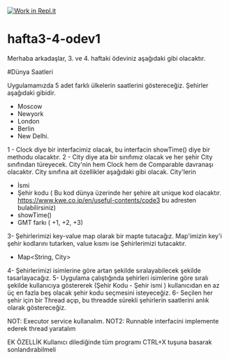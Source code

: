 [![Work in Repl.it](https://classroom.github.com/assets/work-in-replit-14baed9a392b3a25080506f3b7b6d57f295ec2978f6f33ec97e36a161684cbe9.svg)](https://classroom.github.com/online_ide?assignment_repo_id=3737195&assignment_repo_type=AssignmentRepo)
# hafta3-4-odev1

Merhaba arkadaşlar, 3. ve 4. haftaki ödeviniz aşağıdaki gibi olacaktır.

#Dünya Saatleri

Uygulamamızda 5 adet farklı ülkelerin saatlerini göstereceğiz. Şehirler aşağıdaki gibidir.

- Moscow
- Newyork
- London
- Berlin
- New Delhi.

1 - Clock diye bir interfacimiz olacak, bu interfacin showTime() diye bir methodu olacaktır. 
2 - City diye ata bir sınıfımız olacak ve her şehir City sınıfından türeyecek. City'nin hem Clock hem de Comparable davranaşı olacaktır. City sınıfına ait özellikler aşağıdaki gibi olacak. City'lerin 
  
  - İsmi
  - Şehir kodu ( Bu kod dünya üzerinde her şehire ait unique kod olacaktır. https://www.kwe.co.jp/en/useful-contents/code3 bu adresten bulabilirsiniz)
  - showTime()
  - GMT farkı ( +1, +2, +3)

3- Şehirlerimizi key-value map olarak bir mapte tutacağız. Map'imizin key'i şehir kodlarını tutarken, value kısmı ise Şehirlerimizi tutacaktır. 
 - Map<String, City>

4- Şehirlerimizi isimlerine göre artan şekilde sıralayabilecek şekilde tasarlayacağız.
5- Uygulama çalıştığında şehirleri isimlerine göre sıralı şekilde kullanıcıya göstererek (Şehir Kodu - Şehir ismi ) kullanıcıdan en az üç en fazla beş olacak  şehir kodu seçmesini isteyeceğiz.
6- Seçilen her şehir için bir Thread açıp, bu threadde sürekli şehirlerin saatlerini anlık olarak göstereceğiz. 

NOT: Executor service kullanalım.
NOT2: Runnable interfacini implemente ederek thread yaratalım

EK ÖZELLİK
Kullanıcı dilediğinde tüm programı CTRL+X tuşuna basarak sonlandırabilmeli

